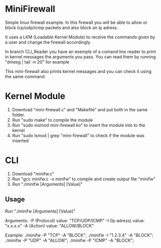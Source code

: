 # MiniFirewall
Simple linux firewall example. In this firewall you will be able to allow or block tcp/udp/icmp packets and also block an ip adress.

It uses a LKM (Loadable Kernel Module) to receive the commands given by a user and change the firewall accordingly.

In branch CLI_Reader you have an exemple of a comand line reader to print in kernel messages the arguments you pass. You can read them by running "dmesg | tail -n 20" for example

This mini-firewall also prints kernel messages and you can check it using the same command

# Kernel Module

1. Download "mini-firewall.c" and "Makefile" and put both in the same folder.
2. Run "sudo make" to compile the module
3. Run "sudo insmod mini-firewall.ko" to insert the module into to the kernel
4. Run "sudo lsmod | grep "mini-firewall" to check if the module was inserted

# CLI 

1. Download "minifw.c"
2. Run "gcc minifw.c -o minifw" to compile and create output file "minifw"
3. Run "./minifw [Arguments] [Value]"

##  Usage

Run "./minifw [Arguments] [Value]"

Arguments: -P (Protocol) value: "TCP/UDP/ICMP" 
           -I (Ip adress) value: "x.x.x.x"
           -A (Action) value: "ALLOW/BLOCK"

Example: ./minifw -P "TCP" -A "BLOCK";
         ./minifw -I "1.2.3.4" -A "BLOCK";
         ./minifw -P "UDP" -A "ALLOW";
         ./minifw -P "ICMP" -A "BLOCK";

